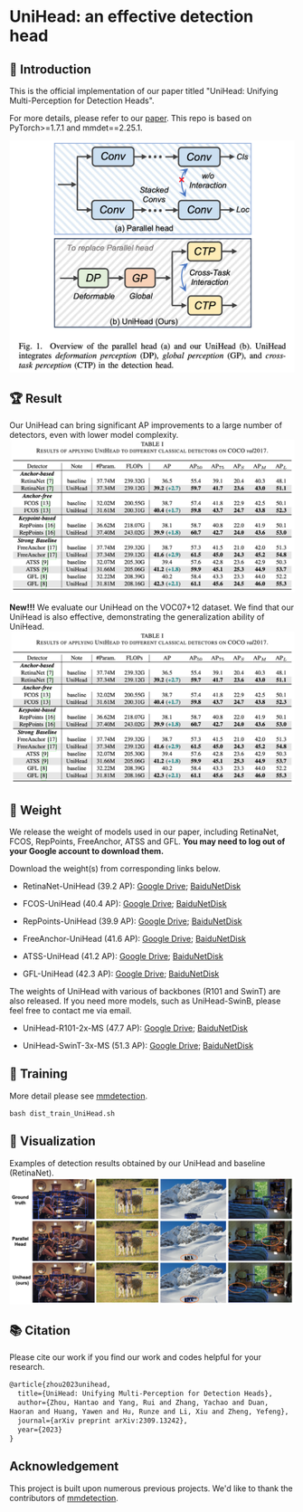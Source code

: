 # UniHead: an effective detection head

## :loudspeaker: Introduction
This is the official implementation of our paper titled "UniHead: Unifying Multi-Perception for Detection
Heads".

For more details, please refer to our [paper](https://arxiv.org/pdf/2309.13242.pdf). This repo is based on PyTorch>=1.7.1 and mmdet==2.25.1.

<img src="resources/Overview.png">

## :trophy: Result
Our UniHead can bring significant AP improvements to a large number of detectors, even with lower model complexity.
<img src="resources/UniHead_performance.png">

**New!!!**
We evaluate our UniHead on the VOC07+12 dataset. We find that our UniHead is also effective, demonstrating the generalization ability of UniHead.
<img src="resources/UniHead_performance.png">

## :open_file_folder: Weight
We release the weight of models used in our paper, including RetinaNet, FCOS, RepPoints, FreeAnchor, ATSS and GFL.  **You may need to log out of your Google account to download them.**

Download the weight(s) from corresponding links below.
 - RetinaNet-UniHead (39.2 AP): [Google Drive](https://drive.google.com/file/d/1iouS_uP0O6h39ZLafJhxw9CzZnPAasD3/view?usp=drive_link); [BaiduNetDisk](https://pan.baidu.com/s/1kNz784AJa57VpyTbs-fEXw?pwd=hrzu)

  - FCOS-UniHead (40.4 AP): [Google Drive](https://drive.google.com/file/d/1UNzChmpBffOHwbXZDCaz8ou3Oz_WPgY2/view?usp=drive_link); [BaiduNetDisk](https://pan.baidu.com/s/1gBsxBDIdlcbkI7-gptd51Q?pwd=jieu)

  - RepPoints-UniHead (39.9 AP): [Google Drive](https://drive.google.com/file/d/1I8whN9bz3412zj90qdyGF8LYH0mgZ4Sl/view?usp=drive_link); [BaiduNetDisk](https://pan.baidu.com/s/1NGCsISSRVieC0TfKTL196w?pwd=2t2c)

  - FreeAnchor-UniHead (41.6 AP): [Google Drive](https://drive.google.com/file/d/1Vz5OBrrZHgpLZVw_uQjPsJOLmIAihIRb/view?usp=drive_link); [BaiduNetDisk](https://pan.baidu.com/s/1D4E35grbOB-Za7pnj_jr3Q?pwd=9vsf)

  - ATSS-UniHead (41.2 AP): [Google Drive](https://drive.google.com/file/d/1v9Nq0uJQ_cAyeZZ6_YQm5NYko5AVaLMT/view?usp=drive_link); [BaiduNetDisk](https://pan.baidu.com/s/16n_vF9l5eFSPaW4PaPJ2dg?pwd=p3wi)

  - GFL-UniHead (42.3 AP): [Google Drive](https://drive.google.com/file/d/1W_Qjbt5c1DS-LpyHIyHpBV-dPu-fESyq/view?usp=drive_link); [BaiduNetDisk](https://pan.baidu.com/s/1-dFLWBPuxzW8pyFcmRQn_A?pwd=2m5g)

The weights of UniHead with various of backbones (R101 and SwinT) are also released. If you need more models, such as UniHead-SwinB, please feel free to contact me via email.

  - UniHead-R101-2x-MS (47.7 AP): [Google Drive](https://drive.google.com/file/d/1yxLkTc-JZqTf7X3EHDZxr6D_EaiKdFch/view?usp=drive_link); [BaiduNetDisk](https://pan.baidu.com/s/1Ph2zoXntVQjk93apjqTDgw?pwd=t5pj)

  - UniHead-SwinT-3x-MS (51.3 AP): [Google Drive](https://drive.google.com/file/d/16r_l8qkIJXYmlizI-qfqyoERYyeAExnG/view?usp=drive_link); [BaiduNetDisk](https://pan.baidu.com/s/1F1-McR4axFIIy-3Zsvalrw?pwd=wbtj)

## 🚀 Training
More detail please see [mmdetection](https://github.com/open-mmlab/mmdetection).
```
bash dist_train_UniHead.sh
```

## :ferris_wheel: Visualization

Examples of detection results obtained by our UniHead and baseline (RetinaNet).
<img src="resources/UniHead_vis.png">

## 📚  Citation
Please cite our work if you find our work and codes helpful for your research.
```
@article{zhou2023unihead,
  title={UniHead: Unifying Multi-Perception for Detection Heads},
  author={Zhou, Hantao and Yang, Rui and Zhang, Yachao and Duan, Haoran and Huang, Yawen and Hu, Runze and Li, Xiu and Zheng, Yefeng},
  journal={arXiv preprint arXiv:2309.13242},
  year={2023}
}
```

## Acknowledgement

This project is built upon numerous previous projects. We'd like to thank the contributors of [mmdetection](https://github.com/open-mmlab/mmdetection).
